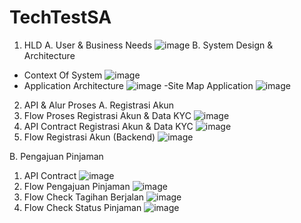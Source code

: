 # TechTestSA


1. HLD
A. User & Business Needs
![image](https://user-images.githubusercontent.com/98247770/213045495-7941d463-9f5d-45f2-b47a-b7a3bf88d7ec.png)
B. System Design & Architecture
- Context Of System
![image](https://user-images.githubusercontent.com/98247770/213046101-022bd97d-5fc4-4434-a528-316fcf58d9af.png)
- Application Architecture
![image](https://user-images.githubusercontent.com/98247770/213046309-dab4ce66-3b1d-4f10-99de-566501a1ef2e.png)
-Site Map Application
![image](https://user-images.githubusercontent.com/98247770/213046652-05f7d325-59d1-41f7-8cbd-2b2ea92c364f.png)


2. API & Alur Proses
A. Registrasi Akun
1. Flow Proses Registrasi Akun & Data KYC
![image](https://user-images.githubusercontent.com/98247770/213039024-26c7056a-fc03-4db0-ac96-2db2abb5a0f7.png)
2. API Contract Registrasi Akun & Data KYC
![image](https://user-images.githubusercontent.com/98247770/213041200-ca849adc-3f9c-4533-ba3c-b1ab266b686a.png)
3. Flow Registrasi Akun (Backend)
![image](https://user-images.githubusercontent.com/98247770/213041487-e03f2e5d-0dcd-41fc-a152-f9d61973f33d.png)

B. Pengajuan Pinjaman
1. API Contract
![image](https://user-images.githubusercontent.com/98247770/213042734-451d0633-7886-45a3-b39c-9355489117d9.png)
2. Flow Pengajuan Pinjaman
![image](https://user-images.githubusercontent.com/98247770/213043136-1bab5272-be99-4f17-84f1-6cb5735033f6.png)
3. Flow Check Tagihan Berjalan
![image](https://user-images.githubusercontent.com/98247770/213043378-e43f997c-62fe-48e5-9165-1ee4c1ea3820.png)
4. Flow Check Status Pinjaman
![image](https://user-images.githubusercontent.com/98247770/213043676-ed2448b4-e150-4912-a763-92e55175e7fd.png)


